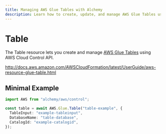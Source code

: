 ```yaml
---
title: Managing AWS Glue Tables with Alchemy
description: Learn how to create, update, and manage AWS Glue Tables using Alchemy Cloud Control.
---
```


# Table

The Table resource lets you create and manage [AWS Glue Tables](https://docs.aws.amazon.com/glue/latest/userguide/) using AWS Cloud Control API.

http://docs.aws.amazon.com/AWSCloudFormation/latest/UserGuide/aws-resource-glue-table.html

## Minimal Example

```ts
import AWS from "alchemy/aws/control";

const table = await AWS.Glue.Table("table-example", {
  TableInput: "example-tableinput",
  DatabaseName: "table-database",
  CatalogId: "example-catalogid",
});
```

